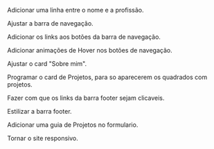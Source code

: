 Adicionar uma linha entre o nome e a profissão.

Ajustar a barra de navegação.

Adicionar os links aos botões da barra de navegação.

Adicionar animações de Hover nos botões de navegação.

Ajustar o card "Sobre mim".

Programar o card de Projetos, para so aparecerem os quadrados com projetos.

Fazer com que os links da barra footer sejam clicaveis.

Estilizar a barra footer.

Adicionar uma guia de Projetos no formulario.

Tornar o site responsivo.
